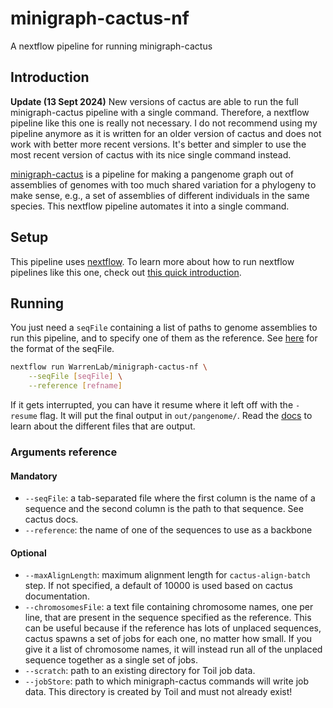 # minigraph-cactus-nf

A nextflow pipeline for running minigraph-cactus

## Introduction

**Update (13 Sept 2024)** New versions of cactus are able to run the full minigraph-cactus pipeline with a single command. Therefore, a nextflow pipeline like this one is really not necessary. I do not recommend using my pipeline anymore as it is written for an older version of cactus and does not work with better more recent versions. It's better and simpler to use the most recent version of cactus with its nice single command instead.

[minigraph-cactus][mgc] is a pipeline for making a pangenome graph out of
assemblies of genomes with too much shared variation for a phylogeny to make
sense, e.g., a set of assemblies of different individuals in the same species.
This nextflow pipeline automates it into a single command.

## Setup
This pipeline uses [nextflow][nf]. To learn more about how to run nextflow
pipelines like this one, check out [this quick introduction][warren-nf].

## Running
You just need a `seqFile` containing a list of paths to genome assemblies to
run this pipeline, and to specify one of them as the reference. See
[here][seqfile] for the format of the seqFile.

```bash
nextflow run WarrenLab/minigraph-cactus-nf \
    --seqFile [seqFile] \
    --reference [refname]
```

If it gets interrupted, you can have it resume where it left off with the
`-resume` flag. It will put the final output in `out/pangenome/`. Read the
[docs][mgc] to learn about the different files that are output.

### Arguments reference
#### Mandatory
* `--seqFile`: a tab-separated file where the first column is the name of a
  sequence and the second column is the path to that sequence. See cactus docs.
* `--reference`: the name of one of the sequences to use as a backbone

#### Optional
* `--maxAlignLength`: maximum alignment length for `cactus-align-batch` step.
  If not specified, a default of 10000 is used based on cactus documentation.
* `--chromosomesFile`: a text file containing chromosome names, one per line,
  that are present in the sequence specified as the reference. This can be
  useful because if the reference has lots of unplaced sequences, cactus spawns
  a set of jobs for each one, no matter how small. If you give it a list of
  chromosome names, it will instead run all of the unplaced sequence together
  as a single set of jobs.
* `--scratch`: path to an existing directory for Toil job data.
* `--jobStore`: path to which minigraph-cactus commands will write job data. This directory is created by Toil and must not already exist!

[mgc]: <https://github.com/ComparativeGenomicsToolkit/cactus/blob/master/doc/pangenome.md>
[nf]: <https://www.nextflow.io/>
[warren-nf]: <https://github.com/WarrenLab/docs/blob/main/nextflow.md>
[seqfile]: <https://github.com/ComparativeGenomicsToolkit/cactus/blob/master/doc/pangenome.md#interface>
